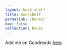 ```yaml
---
layout: book-shelf
title: bookshelf
permalink: /books/
nav: false
collection: books
---
```


Add me on Goodreads [here](https://www.goodreads.com/user/show/142900966-angela)
